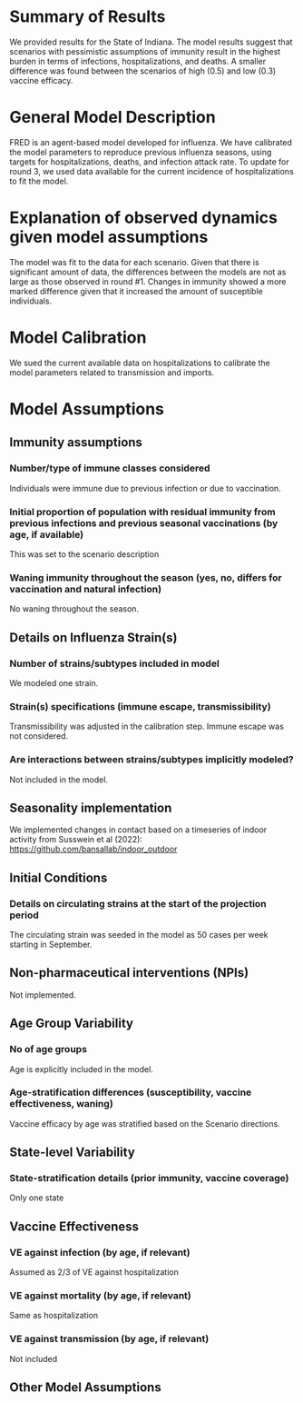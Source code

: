 # Summary of Results
We provided results for the State of Indiana. The model results suggest that scenarios with pessimistic assumptions of immunity result in the highest burden in terms of infections, hospitalizations, and deaths. A smaller difference was found between the scenarios of high (0.5) and low (0.3) vaccine efficacy. 

# General Model Description
FRED is an agent-based model developed for influenza. We have calibrated the model parameters to reproduce previous influenza seasons, using targets for hospitalizations, deaths, and infection attack rate. To update for round 3, we used data available for the current incidence of hospitalizations to fit the model. 

# Explanation of observed dynamics given model assumptions
The model was fit to the data for each scenario. Given that there is significant amount of data, the differences between the models are not as large as those observed in round #1. Changes in immunity showed a more marked difference given that it increased the amount of susceptible individuals. 

# Model Calibration
We sued the current available data on hospitalizations to calibrate the model parameters related to transmission and imports. 

# Model Assumptions
## Immunity assumptions

### Number/type of immune classes considered
Individuals were immune due to previous infection or due to vaccination.

### Initial proportion of population with residual immunity from previous infections and previous seasonal vaccinations (by age, if available)
This was set to the scenario description 

### Waning immunity throughout the season (yes, no, differs for vaccination and natural infection)
No waning throughout the season. 

## Details on Influenza Strain(s)
### Number of strains/subtypes included in model
We modeled one strain.

### Strain(s) specifications (immune escape, transmissibility)
Transmissibility was adjusted in the calibration step. Immune escape was not considered. 

### Are interactions between strains/subtypes implicitly modeled?
Not included in the model. 

## Seasonality implementation
We implemented changes in contact based on a timeseries of indoor activity from Susswein et al (2022): <https://github.com/bansallab/indoor_outdoor>

## Initial Conditions
### Details on circulating strains at the start of the projection period
The circulating strain was seeded in the model as 50 cases per week starting in September.

## Non-pharmaceutical interventions (NPIs)
Not implemented.

## Age Group Variability
### No of age groups
Age is explicitly included in the model. 
### Age-stratification differences (susceptibility, vaccine effectiveness, waning)
Vaccine efficacy by age was stratified based on the Scenario directions. 

## State-level Variability
### State-stratification details (prior immunity, vaccine coverage)
Only one state

## Vaccine Effectiveness
### VE against infection (by age, if relevant)
Assumed as 2/3 of VE against hospitalization

### VE against mortality (by age, if relevant)
Same as hospitalization

### VE against transmission (by age, if relevant)
Not included

## Other Model Assumptions

